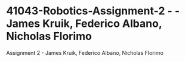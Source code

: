 # 41043-Robotics-Assignment-2 - - James Kruik, Federico Albano, Nicholas Florimo
Assignment 2 - James Kruik, Federico Albano, Nicholas Florimo
